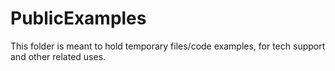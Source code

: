 # PublicExamples
This folder is meant to hold temporary files/code examples, for tech support and other related uses. 
